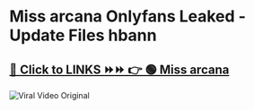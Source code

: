 
 # Miss arcana Onlyfans Leaked - Update Files hbann

## <h2><a href="https://clipsfans.com/Miss_arcana&ref=git">🔗 Click to LINKS ⏩⏩ 👉 🟢 Miss arcana </a></h2>

<a href="https://clipsfans.com/Miss_arcana&ref=git" rel="nofollow" data-target="animated-image.originalLink"><img src="https://i.ibb.co.com/xMMVF88/686577567.gif" alt="Viral Video Original" style="max-width: 100%; display: inline-block;" data-target="animated-image.originalImage"></a>

